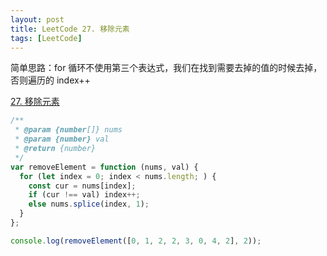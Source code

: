 ```yaml
---
layout: post
title: LeetCode 27. 移除元素
tags: [LeetCode]
---
```


简单思路：for 循环不使用第三个表达式，我们在找到需要去掉的值的时候去掉，否则遍历的 index++

[27. 移除元素](https://leetcode-cn.com/problems/remove-element/)

```js
/**
 * @param {number[]} nums
 * @param {number} val
 * @return {number}
 */
var removeElement = function (nums, val) {
  for (let index = 0; index < nums.length; ) {
    const cur = nums[index];
    if (cur !== val) index++;
    else nums.splice(index, 1);
  }
};

console.log(removeElement([0, 1, 2, 2, 3, 0, 4, 2], 2));
```
